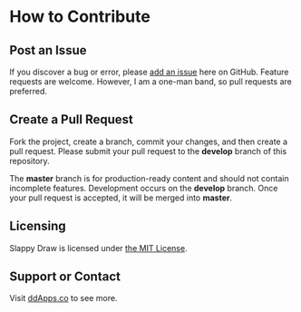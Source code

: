 # How to Contribute

## Post an Issue
If you discover a bug or error, please [add an issue](https://github.com/duliodenis/slappydraw2/issues) here on GitHub. Feature requests are welcome. However, I am a one-man band, so pull requests are preferred.

## Create a Pull Request
Fork the project, create a branch, commit your changes, and then create a pull request. Please submit your pull request to the **develop** branch of this repository.

The **master** branch is for production-ready content and should not contain incomplete features. Development occurs on the **develop** branch. Once your pull request is accepted, it will be merged into **master**.

## Licensing
Slappy Draw is licensed under [the MIT License](LICENSE).

## Support or Contact
Visit [ddApps.co](http://ddapps.co) to see more.